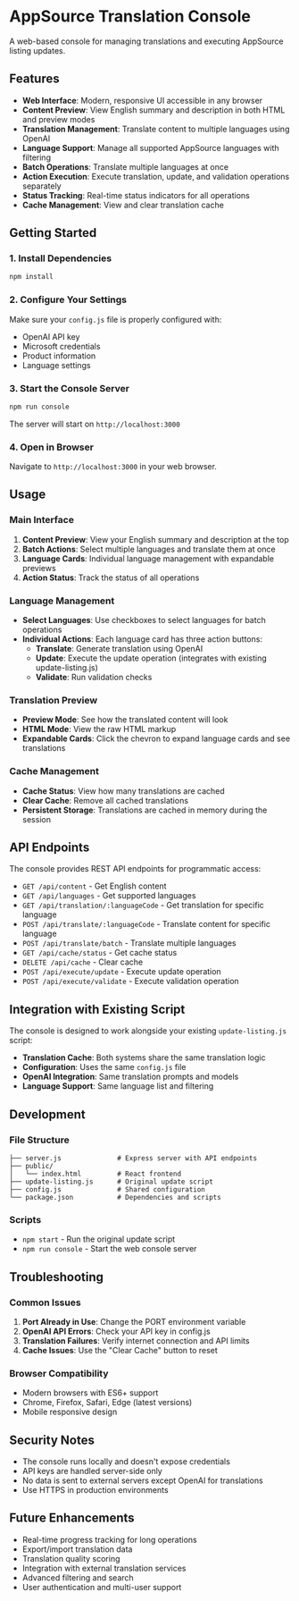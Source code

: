 # AppSource Translation Console

A web-based console for managing translations and executing AppSource listing updates.

## Features

- **Web Interface**: Modern, responsive UI accessible in any browser
- **Content Preview**: View English summary and description in both HTML and preview modes
- **Translation Management**: Translate content to multiple languages using OpenAI
- **Language Support**: Manage all supported AppSource languages with filtering
- **Batch Operations**: Translate multiple languages at once
- **Action Execution**: Execute translation, update, and validation operations separately
- **Status Tracking**: Real-time status indicators for all operations
- **Cache Management**: View and clear translation cache

## Getting Started

### 1. Install Dependencies

```bash
npm install
```

### 2. Configure Your Settings

Make sure your `config.js` file is properly configured with:
- OpenAI API key
- Microsoft credentials
- Product information
- Language settings

### 3. Start the Console Server

```bash
npm run console
```

The server will start on `http://localhost:3000`

### 4. Open in Browser

Navigate to `http://localhost:3000` in your web browser.

## Usage

### Main Interface

1. **Content Preview**: View your English summary and description at the top
2. **Batch Actions**: Select multiple languages and translate them at once
3. **Language Cards**: Individual language management with expandable previews
4. **Action Status**: Track the status of all operations

### Language Management

- **Select Languages**: Use checkboxes to select languages for batch operations
- **Individual Actions**: Each language card has three action buttons:
  - **Translate**: Generate translation using OpenAI
  - **Update**: Execute the update operation (integrates with existing update-listing.js)
  - **Validate**: Run validation checks

### Translation Preview

- **Preview Mode**: See how the translated content will look
- **HTML Mode**: View the raw HTML markup
- **Expandable Cards**: Click the chevron to expand language cards and see translations

### Cache Management

- **Cache Status**: View how many translations are cached
- **Clear Cache**: Remove all cached translations
- **Persistent Storage**: Translations are cached in memory during the session

## API Endpoints

The console provides REST API endpoints for programmatic access:

- `GET /api/content` - Get English content
- `GET /api/languages` - Get supported languages
- `GET /api/translation/:languageCode` - Get translation for specific language
- `POST /api/translate/:languageCode` - Translate content for specific language
- `POST /api/translate/batch` - Translate multiple languages
- `GET /api/cache/status` - Get cache status
- `DELETE /api/cache` - Clear cache
- `POST /api/execute/update` - Execute update operation
- `POST /api/execute/validate` - Execute validation operation

## Integration with Existing Script

The console is designed to work alongside your existing `update-listing.js` script:

- **Translation Cache**: Both systems share the same translation logic
- **Configuration**: Uses the same `config.js` file
- **OpenAI Integration**: Same translation prompts and models
- **Language Support**: Same language list and filtering

## Development

### File Structure

```
├── server.js              # Express server with API endpoints
├── public/
│   └── index.html         # React frontend
├── update-listing.js      # Original update script
├── config.js              # Shared configuration
└── package.json           # Dependencies and scripts
```

### Scripts

- `npm start` - Run the original update script
- `npm run console` - Start the web console server

## Troubleshooting

### Common Issues

1. **Port Already in Use**: Change the PORT environment variable
2. **OpenAI API Errors**: Check your API key in config.js
3. **Translation Failures**: Verify internet connection and API limits
4. **Cache Issues**: Use the "Clear Cache" button to reset

### Browser Compatibility

- Modern browsers with ES6+ support
- Chrome, Firefox, Safari, Edge (latest versions)
- Mobile responsive design

## Security Notes

- The console runs locally and doesn't expose credentials
- API keys are handled server-side only
- No data is sent to external servers except OpenAI for translations
- Use HTTPS in production environments

## Future Enhancements

- Real-time progress tracking for long operations
- Export/import translation data
- Translation quality scoring
- Integration with external translation services
- Advanced filtering and search
- User authentication and multi-user support
